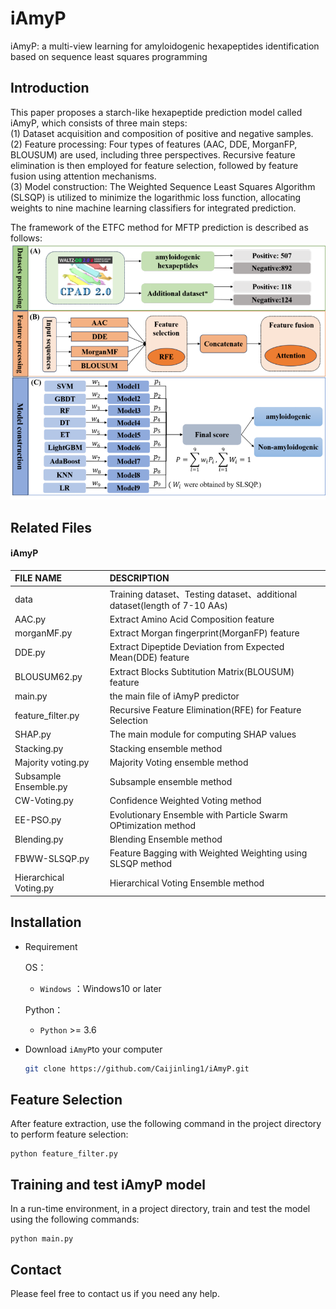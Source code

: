 # iAmyP
iAmyP: a multi-view learning for amyloidogenic hexapeptides identification based on sequence least squares programming

## Introduction
This paper proposes a starch-like hexapeptide prediction model called iAmyP, which consists of three main steps:\
(1) Dataset acquisition and composition of positive and negative samples.\
(2) Feature processing: Four types of features (AAC, DDE, MorganFP, BLOUSUM) are used, including three perspectives. Recursive feature elimination is then employed for feature selection, followed by feature fusion using attention mechanisms.\
(3) Model construction: The Weighted Sequence Least Squares Algorithm (SLSQP) is utilized to minimize the logarithmic loss function, allocating weights to nine machine learning classifiers for integrated prediction.

The framework of the ETFC method for MFTP prediction is described as follows:
![draft](./img.png)

## Related Files

#### iAmyP

| FILE NAME              | DESCRIPTION                                                                             |
|:-----------------------|:----------------------------------------------------------------------------------------|
| data                   | Training dataset、Testing dataset、additional dataset(length of 7-10 AAs)                 
| AAC.py                 | Extract Amino Acid Composition feature                                                  |
| morganMF.py            | Extract Morgan fingerprint(MorganFP) feature                                            |
| DDE.py                 | Extract Dipeptide Deviation from Expected Mean(DDE) feature                             |
| BLOUSUM62.py           | Extract Blocks Subtitution Matrix(BLOUSUM) feature                                      |
| main.py                | the main file of iAmyP predictor                                                        |
| feature_filter.py      | Recursive Feature Elimination(RFE) for Feature Selection                                |
| SHAP.py                | The main module for computing SHAP values                                               |
| Stacking.py            | Stacking ensemble method                                                                |
| Majority voting.py     | Majority Voting ensemble method                                                         |
| Subsample Ensemble.py  | Subsample ensemble method                                                               |
| CW-Voting.py           | Confidence Weighted Voting method                                                       |
| EE-PSO.py              | Evolutionary Ensemble with Particle Swarm OPtimization method                           |
| Blending.py            | Blending Ensemble method                                                                |
| FBWW-SLSQP.py          | Feature Bagging with Weighted Weighting using SLSQP method |
| Hierarchical Voting.py | Hierarchical Voting Ensemble method                                                     |

## Installation
- Requirement

  OS：
  - `Windows` ：Windows10 or later

  Python：
  - `Python` >= 3.6

- Download `iAmyP`to your computer

  ```bash
  git clone https://github.com/Caijinling1/iAmyP.git
  ```

## Feature Selection
After feature extraction, use the following command in the project directory to perform feature selection:
```shell
python feature_filter.py
```

## Training and test iAmyP model
In a run-time environment, in a project directory, train and test the model using the following commands:
```shell
python main.py
```


## Contact
Please feel free to contact us if you need any help.